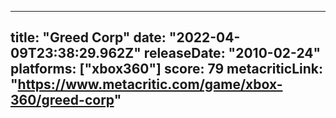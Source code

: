 
---
title: "Greed Corp"
date: "2022-04-09T23:38:29.962Z"
releaseDate: "2010-02-24"
platforms: ["xbox360"]
score: 79
metacriticLink: "https://www.metacritic.com/game/xbox-360/greed-corp"
---
